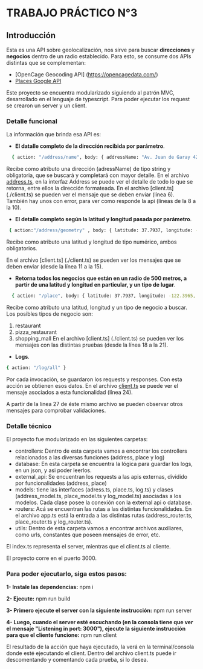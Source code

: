 # TRABAJO PRÁCTICO N°3 

## Introducción 

Esta es una API sobre geolocalización, nos sirve para buscar **direcciones** y **negocios** dentro de un radio establecido. Para esto, se consume dos APIs distintas que se complementan:

- [OpenCage Geocoding API] (https://opencagedata.com/)
- [Places Google API](https://developers.google.com/maps/documentation/places/web-service/nearby-search?hl=es_419)

Este proyecto se encuentra modularizado siguiendo al patrón MVC, desarrollado en el lenguaje de typescript. Para poder ejecutar los request se crearon un server y un client.


### Detalle funcional

La información que brinda esa API es:

- **El datalle completo de la dirección recibida por parámetro**. 

```bash
  { action: "/address/name", body: { addressName: "Av. Juan de Garay 4202, CABA, Argentina" } }
```

Recibe como atributo una dirección (adressName) de tipo string y obligatoria, que se buscará y completará con mayor detalle. En el archivo [address.ts](./src/models/address.ts), en la interfaz Address se puede ver el detalle de todo lo que se retorna, entre ellos la dirección formateada. 
En el archivo [client.ts] (./client.ts) se pueden ver el mensaje que se deben enviar (línea 6). También hay unos con error, para ver como responde la api (líneas de la 8 a la 10).


- **El detalle completo según la latitud y longitud pasada por parámetro**. 

```bash
 { action:"/address/geometry" , body: { latitude: 37.7937, longitude: -122.3965 } }
```

Recibe como atributo una latitud y longitud de tipo numérico, ambos obligatorios.

En el archivo [client.ts] (./client.ts) se pueden ver los mensajes que se deben enviar (desde la línea 11 a la 15).


- **Retorna todos los negocios que están en un radio de 500 metros, a partir de una latitud y longitud en particular, y un tipo de lugar**.

```bash
  { action: "/place", body: { latitude: 37.7937, longitude: -122.3965, type: "restaurant" } }
```

  Recibe como atributo una latitud, longitud y un tipo de negocio a buscar.
  Los posibles tipos de negocio son:
  1. restaurant
  2. pizza_restaurant
  3. shopping_mall
  En el archivo [client.ts] (./client.ts) se pueden ver los mensajes con las distintas pruebas (desde la línea 18 a la 21).


- **Logs**.

```bash
{ action: "/log/all" }
```

Por cada invocación, se guardaron los requests y responses. Con esta acción se obtienen esos datos.
En el archivo [client.ts](./client.ts) se puede ver el mensaje asociados a esta funcionalidad (línea 24). 

A partir de la linea 27 de éste mismo archivo se pueden observar otros mensajes para comprobar validaciones.

### Detalle técnico

El proyecto fue modularizado en las siguientes carpetas:

- controllers: Dentro de esta carpeta vamos a encontrar los controllers relacionados a las diversas funciones (address, place y log)
- database: En esta carpeta se encuentra la lógica para guardar los logs, en un json, y asi poder leerlos. 
- external_api: Se encuentran los requests a las apis externas, dividido por funcionalidades (address, place)
- models: tiene las interfaces (adress.ts, place.ts, log.ts) y clases (address_model.ts, place_model.ts y log_model.ts) asociadas a los modelos. Cada clase posee la conexión con la external api o database.
- routers: Acá se encuentran las rutas a las distintas funcionalidades. En el archivo app.ts está la entrada a las distintas rutas (address_router.ts, place_router.ts y log_router.ts).
- utils: Dentro de esta carpeta vamos a encontrar archivos auxiliares, como urls, constantes que poseen mensajes de error, etc.

El index.ts representa el server, mientras que el client.ts al cliente.

El proyecto corre en el puerto 3000.

### Para poder ejecutarlo, siga estos pasos:

**1- Instale las dependencias:** 
npm i

**2- Ejecute:**
npm run build

**3- Primero ejecute el server con la siguiente instrucción:**
npm run server

**4- Luego, cuando el server esté escuchando (en la consola tiene que ver el mensaje "Listening in port: 3000"), ejecute la siguiente instrucción para que el cliente funcione:**
npm run client

El resultado de la acción que haya ejecutado, la verá en la terminal/consola donde esté ejecutando el client. Dentro del archivo client.ts puede ir descomentando y comentando cada prueba, si lo desea.
